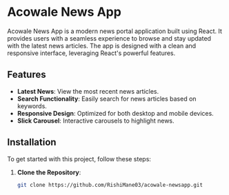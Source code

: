 # Acowale News App

Acowale News App is a modern news portal application built using React. It provides users with a seamless experience to browse and stay updated with the latest news articles. The app is designed with a clean and responsive interface, leveraging React's powerful features.

## Features

- **Latest News**: View the most recent news articles.
- **Search Functionality**: Easily search for news articles based on keywords.
- **Responsive Design**: Optimized for both desktop and mobile devices.
- **Slick Carousel**: Interactive carousels to highlight news.

## Installation

To get started with this project, follow these steps:

1. **Clone the Repository**:
   ```bash
   git clone https://github.com/RishiMane03/acowale-newsapp.git
